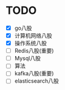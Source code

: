 # TODO
- [x] go八股
- [x] 计算机网络八股
- [x] 操作系统八股
- [ ] Redis八股(重要) 
- [ ] Mysql八股
- [ ] 算法
- [ ] kafka八股(重要)
- [ ] elasticsearch八股
